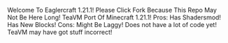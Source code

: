 Welcome To Eaglercraft 1.21.1! Please Click Fork Because This Repo May Not Be Here Long!
TeaVM Port Of Minecraft 1.21.1!
Pros:
Has Shadersmod!
Has New Blocks!
Cons:
Might Be Laggy!
Does not have a lot of code yet!
TeaVM may have got stuff incorrect!
